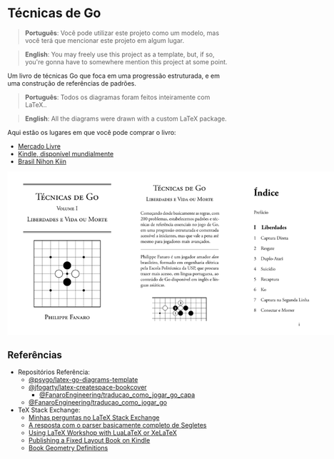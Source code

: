# Técnicas de Go

> **Português**: Você pode utilizar este projeto como um modelo, mas você terá que mencionar este projeto em algum lugar.

> **English**: You may freely use this project as a template, but, if so, you're gonna have to somewhere mention this project at some point.

Um livro de técnicas Go que foca em uma progressão estruturada, e em uma construção de referências de padrões.

> **Português**: Todos os diagramas foram feitos inteiramente com LaTeX..

> **English**: All the diagrams were drawn with a custom LaTeX package.

Aqui estão os lugares em que você pode comprar o livro:

- [Mercado Livre](https://produto.mercadolivre.com.br/MLB-3947538421-tecnicas-de-go-volume-1-liberdades-e-vida-ou-morte)
- [Kindle, disponível mundialmente](https://www.amazon.com.br/dp/B0DSCJ1PXC)
- [Brasil Nihon Kiin](https://www.instagram.com/nihon_kiin/)

<div style="display: inline-flex">
  <img src="assets/amostras_imagens/capa.png" width="260px" alt="capa" />
  <img src="assets/amostras_imagens/contra_capa.png" width="260px" alt="contra-capa" />
  <img src="assets/amostras_imagens/indice_1.png" width="260px" alt="Índice 1" />
  <img src="assets/amostras_imagens/indice_2.png" width="260px" alt="Índice 2" />
  <img src="assets/amostras_imagens/indice_3.png" width="260px" alt="Índice 3" />
  <img src="assets/amostras_imagens/prefacio_1.png" width="260px" alt="Prefácio 1" />
  <img src="assets/amostras_imagens/prefacio_2.png" width="260px" alt="Prefácio 2" />
  <img src="assets/amostras_imagens/captura_direta_1.png" width="260px" alt="Captura Direta 1" />
  <img src="assets/amostras_imagens/captura_direta_2.png" width="260px" alt="Captura Direta 2" />
  <img src="assets/amostras_imagens/escadas_1.png" width="260px" alt="Escadas 1" />
  <img src="assets/amostras_imagens/escadas_2.png" width="260px" alt="Escadas 2" />
  <img src="assets/amostras_imagens/redes_1.png" width="260px" alt="Redes 1" />
  <img src="assets/amostras_imagens/espremer_1.png" width="260px" alt="Espremer 1" />
  <img src="assets/amostras_imagens/atravessar_1.png" width="260px" alt="Atravessar 1" />
  <img src="assets/amostras_imagens/atravessar_2.png" width="260px" alt="Atravessar 2" />
  <img src="assets/amostras_imagens/corridas_de_captura_1.png" width="260px" alt="Corridas de Captura 1" />
  <img src="assets/amostras_imagens/olhos_falsos_1.png" width="260px" alt="Olhos Falsos 1" />
  <img src="assets/amostras_imagens/vida_na_segunda_linha_1.png" width="260px" alt="Vida na Segunda Linha 1" />
  <img src="assets/amostras_imagens/seki_1.png" width="260px" alt="Seki 1" />
</div>

## Referências

- Repositórios Referência:
  - [@psygo/latex-go-diagrams-template](https://github.com/psygo/latex-go-diagrams-template)
  - [@jfogarty/latex-createspace-bookcover](https://github.com/jfogarty/latex-createspace-bookcover)
    - [@FanaroEngineering/traducao_como_jogar_go_capa](https://github.com/FanaroEngineering/traducao_como_jogar_go_capa)
  - [@FanaroEngineering/traducao_como_jogar_go](https://github.com/FanaroEngineering/traducao_como_jogar_go)
- TeX Stack Exchange:
  - [Minhas perguntas no LaTeX Stack Exchange](https://tex.stackexchange.com/users/64441/psygo?tab=questions)
  - [A resposta com o parser basicamente completo de Segletes](https://tex.stackexchange.com/a/709698/64441)
  - [Using LaTeX Workshop with LuaLaTeX or XeLaTeX](https://tex.stackexchange.com/a/726655/64441)
  - [Publishing a Fixed Layout Book on Kindle](https://tex.stackexchange.com/q/727421/64441)
  - [Book Geometry Definitions](https://tex.stackexchange.com/a/508358/64441)
